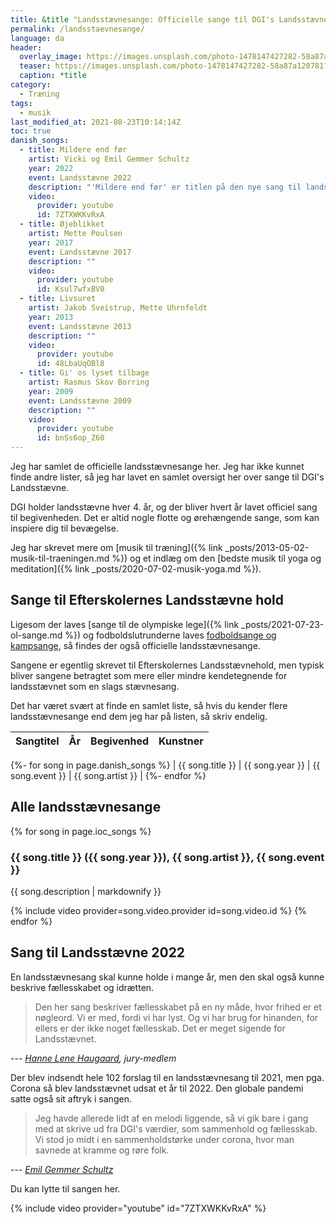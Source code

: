 ```yaml
---
title: &title "Landsstævnesange: Officielle sange til DGI's Landsstævne"
permalink: /landsstaevnesange/
language: da
header:
  overlay_image: https://images.unsplash.com/photo-1478147427282-58a87a120781?ixid=MnwxMjA3fDB8MHxwaG90by1wYWdlfHx8fGVufDB8fHx8&ixlib=rb-1.2.1&auto=format&fit=crop&w=1900&q=80
  teaser: https://images.unsplash.com/photo-1478147427282-58a87a120781?ixid=MnwxMjA3fDB8MHxwaG90by1wYWdlfHx8fGVufDB8fHx8&ixlib=rb-1.2.1&auto=format&fit=crop&w=400&q=80
  caption: *title
category:
  - Træning
tags:
  - musik
last_modified_at: 2021-08-23T10:14:14Z
toc: true
danish_songs:
  - title: Mildere end før
    artist: Vicki og Emil Gemmer Schultz
    year: 2022
    event: Landsstævne 2022
    description: "'Mildere end før' er titlen på den nye sang til landsstævne 2022. Sangen er ifølge [DGI](https://www.dgi.dk/landsstaevne/om-landsstaevnet/landsstaevnesangen-2022) skrevet af Vicki og Emil Gemmer Schultz fra Kerteminde og Emils far Lars. Sangen vandt DGI’s og Efterskoleforeningens konkurrence om at skrive en ny landsstævnesang af de 102 indsendte sange."
    video:
      provider: youtube
      id: 7ZTXWKKvRxA
  - title: Øjeblikket
    artist: Mette Poulsen
    year: 2017
    event: Landsstævne 2017
    description: ""
    video:
      provider: youtube
      id: Ksul7wfxBV0
  - title: Livsuret
    artist: Jakob Sveistrup, Mette Uhrnfeldt
    year: 2013
    event: Landsstævne 2013
    description: ""
    video:
      provider: youtube
      id: 48LbaUqOBl8
  - title: Gi' os lyset tilbage
    artist: Rasmus Skov Borring
    year: 2009
    event: Landsstævne 2009
    description: ""
    video:
      provider: youtube
      id: bnSs6op_Z60
---
```


Jeg har samlet de officielle landsstævnesange her. Jeg har ikke kunnet finde andre lister, så jeg har lavet en samlet oversigt her over sange til DGI's Landsstævne.

DGI holder landsstævne hver 4. år, og der bliver hvert år lavet officiel sang til begivenheden. Det er altid nogle flotte og ørehængende sange, som kan inspiere dig til bevægelse.

Jeg har skrevet mere om [musik til træning]({% link _posts/2013-05-02-musik-til-traeningen.md %}) og et indlæg om den [bedste musik til yoga og meditation]({% link _posts/2020-07-02-musik-yoga.md %}).

## Sange til Efterskolernes Landsstævne hold

Ligesom der laves [sange til de olympiske lege]({% link _posts/2021-07-23-ol-sange.md %}) og fodboldslutrunderne laves [fodboldsange og kampsange](https://www.legestue.net/danske-fodboldsange-og-kampsange/), så findes der også officielle landsstævnesange.

Sangene er egentlig skrevet til Efterskolernes Landsstævnehold, men typisk bliver sangene betragtet som mere eller mindre kendetegnende for landsstævnet som en slags stævnesang.

Det har været svært at finde en samlet liste, så hvis du kender flere landsstævnesange end dem jeg har på listen, så skriv endelig.

| Sangtitel | År | Begivenhed | Kunstner |
|-|-|-|-|
{%- for song in page.danish_songs %}
| {{ song.title }} | {{ song.year }} | {{ song.event }} | {{ song.artist }} |
{%- endfor %}

## Alle landsstævnesange

{% for song in page.ioc_songs %}
### {{ song.title }} ({{ song.year }}), {{ song.artist }}, {{ song.event }}

{{ song.description | markdownify }}

{% include video provider=song.video.provider id=song.video.id %}
{% endfor %}

## Sang til Landsstævne 2022

En landsstævnesang skal kunne holde i mange år, men den skal også kunne beskrive fællesskabet og idrætten.

> Den her sang beskriver fællesskabet på en ny måde, hvor frihed er et nøgleord. Vi er med, fordi vi har lyst. Og vi har brug for hinanden, for ellers er der ikke noget fællesskab. Det er meget sigende for Landsstævnet.

--- <cite>[Hanne Lene Haugaard](https://www.tv2fyn.dk/svendborg/emil-og-vicki-fra-langeskov-har-skrevet-dgis-nye-sang), jury-medlem</cite>

Der blev indsendt hele 102 forslag til en landsstævnesang til 2021, men pga. Corona så blev landsstævnet udsat et år til 2022. Den globale pandemi satte også sit aftryk i sangen.

> Jeg havde allerede lidt af en melodi liggende, så vi gik bare i gang med at skrive ud fra DGI's værdier, som sammenhold og fællesskab. Vi stod jo midt i en sammenholdstørke under corona, hvor man savnede at kramme og røre folk.

--- <cite>[Emil Gemmer Schultz](https://www.tv2fyn.dk/svendborg/emil-og-vicki-fra-langeskov-har-skrevet-dgis-nye-sang)</cite>

Du kan lytte til sangen her.

{% include video provider="youtube" id="7ZTXWKKvRxA" %}
